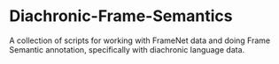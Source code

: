 # Diachronic-Frame-Semantics
A collection of scripts for working with FrameNet data and doing Frame Semantic annotation, specifically with diachronic language data.
